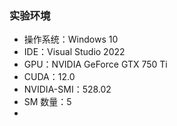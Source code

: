 ### 实验环境

- 操作系统：Windows 10
- IDE：Visual Studio 2022
- GPU：NVIDIA GeForce GTX 750 Ti
- CUDA：12.0
- NVIDIA-SMI：528.02
- SM 数量：5
- 